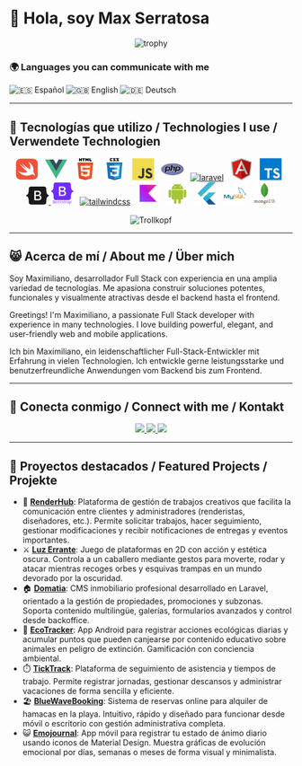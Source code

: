 # 👋 Hola, soy Max Serratosa

<p align="center">
  <img src="https://github-profile-trophy.vercel.app/?username=Trollkopf&column=4&row=2&margin-w=15&margin-h=15" alt="trophy">
</p>

### 🌍 Languages you can communicate with me

![🇪🇸 Español](https://img.shields.io/badge/Espa%C3%B1ol-red) ![🇬🇧 English](https://img.shields.io/badge/English-blue) ![🇩🇪 Deutsch](https://img.shields.io/badge/Deutsch-black)

---

## 🎯 Tecnologías que utilizo / Technologies I use / Verwendete Technologien 

<p align="center">
  <a href="https://developer.apple.com/swift/" target="_blank">
    <img src="https://raw.githubusercontent.com/devicons/devicon/master/icons/swift/swift-original.svg" alt="swift" width="40" height="40"/></a> &nbsp;
  <a href="https://vuejs.org/" target="_blank">
    <img src="https://raw.githubusercontent.com/devicons/devicon/master/icons/vuejs/vuejs-original.svg" alt="vuejs" width="40" height="40"/></a> &nbsp;
  <a href="https://developer.mozilla.org/en-US/docs/Web/HTML" target="_blank">
    <img src="https://raw.githubusercontent.com/devicons/devicon/master/icons/html5/html5-original-wordmark.svg" alt="html5" width="40" height="40"/></a> &nbsp;
  <a href="https://developer.mozilla.org/en-US/docs/Web/CSS" target="_blank">
    <img src="https://raw.githubusercontent.com/devicons/devicon/master/icons/css3/css3-original-wordmark.svg" alt="css3" width="40" height="40"/></a> &nbsp;
  <a href="https://developer.mozilla.org/en-US/docs/Web/JavaScript" target="_blank">
    <img src="https://raw.githubusercontent.com/devicons/devicon/master/icons/javascript/javascript-original.svg" alt="javascript" width="40" height="40"/></a> &nbsp;
  <a href="https://www.php.net/docs.php" target="_blank">
    <img src="https://raw.githubusercontent.com/devicons/devicon/master/icons/php/php-original.svg" alt="php" width="40" height="40"/></a> &nbsp;
  <a href="https://laravel.com/docs" target="_blank">
    <img src="https://www.svgrepo.com/show/353985/laravel.svg" alt="laravel" width="40" height="40"/></a> &nbsp;
  <a href="https://angular.io/docs" target="_blank">
    <img src="https://raw.githubusercontent.com/devicons/devicon/master/icons/angularjs/angularjs-original.svg" alt="angular" width="40" height="40"/></a> &nbsp;
  <a href="https://www.typescriptlang.org/docs/" target="_blank">
    <img src="https://raw.githubusercontent.com/devicons/devicon/master/icons/typescript/typescript-original.svg" alt="typescript" width="40" height="40"/></a> &nbsp;
  <a href="https://getbootstrap.com/docs/" target="_blank">
    <svg xmlns="http://www.w3.org/2000/svg" width="40" height="32" class="d-block me-2" viewBox="0 0 118 94" role="img"><title>Bootstrap</title><path fill-rule="evenodd" clip-rule="evenodd" d="M24.509 0c-6.733 0-11.715 5.893-11.492 12.284.214 6.14-.064 14.092-2.066 20.577C8.943 39.365 5.547 43.485 0 44.014v5.972c5.547.529 8.943 4.649 10.951 11.153 2.002 6.485 2.28 14.437 2.066 20.577C12.794 88.106 17.776 94 24.51 94H93.5c6.733 0 11.714-5.893 11.491-12.284-.214-6.14.064-14.092 2.066-20.577 2.009-6.504 5.396-10.624 10.943-11.153v-5.972c-5.547-.529-8.934-4.649-10.943-11.153-2.002-6.484-2.28-14.437-2.066-20.577C105.214 5.894 100.233 0 93.5 0H24.508zM80 57.863C80 66.663 73.436 72 62.543 72H44a2 2 0 01-2-2V24a2 2 0 012-2h18.437c9.083 0 15.044 4.92 15.044 12.474 0 5.302-4.01 10.049-9.119 10.88v.277C75.317 46.394 80 51.21 80 57.863zM60.521 28.34H49.948v14.934h8.905c6.884 0 10.68-2.772 10.68-7.727 0-4.643-3.264-7.207-9.012-7.207zM49.948 49.2v16.458H60.91c7.167 0 10.964-2.876 10.964-8.281 0-5.406-3.903-8.178-11.425-8.178H49.948z" fill="currentColor"></path></svg>
    <img src="https://raw.githubusercontent.com/devicons/devicon/master/icons/bootstrap/bootstrap-plain-wordmark.svg" alt="bootstrap" width="40" height="40"/></a> &nbsp;
  <a href="https://tailwindcss.com/docs" target="_blank">
    <img src="https://cdn.hashnode.com/res/hashnode/image/upload/v1607093541067/JnBZUjK8b.png" alt="tailwindcss" width="40" height="40"/></a> &nbsp;
  <a href="https://kotlinlang.org/docs/home.html" target="_blank">
    <img src="https://raw.githubusercontent.com/devicons/devicon/master/icons/kotlin/kotlin-original.svg" alt="kotlin" width="40" height="40"/></a> &nbsp;
  <a href="https://developer.android.com/docs" target="_blank">
    <img src="https://raw.githubusercontent.com/devicons/devicon/master/icons/android/android-original.svg" alt="android" width="40" height="40"/></a> &nbsp;
  <a href="https://docs.flutter.dev/" target="_blank">
    <img src="https://raw.githubusercontent.com/devicons/devicon/master/icons/flutter/flutter-original.svg" alt="flutter" width="40" height="40"/></a> &nbsp;
  <a href="https://dev.mysql.com/doc/" target="_blank">
    <img src="https://raw.githubusercontent.com/devicons/devicon/master/icons/mysql/mysql-original-wordmark.svg" alt="mysql" width="40" height="40"/></a> &nbsp;
  <a href="https://www.mongodb.com/docs/" target="_blank">
    <img src="https://raw.githubusercontent.com/devicons/devicon/master/icons/mongodb/mongodb-original-wordmark.svg" alt="mongodb" width="40" height="40"/></a>
</p>

<div align="center"><img align="center"
        src="https://github-readme-stats.vercel.app/api/top-langs?username=Trollkopf&show_icons=true&locale=es&layout=compact"
        alt="Trollkopf" /></div>

---

## 😸 Acerca de mí / About me / Über mich

Soy Maximiliano, desarrollador Full Stack con experiencia en una amplia variedad de tecnologías. Me apasiona construir soluciones potentes, funcionales y visualmente atractivas desde el backend hasta el frontend.

Greetings! I'm Maximiliano, a passionate Full Stack developer with experience in many technologies. I love building powerful, elegant, and user-friendly web and mobile applications.

Ich bin Maximiliano, ein leidenschaftlicher Full-Stack-Entwickler mit Erfahrung in vielen Technologien. Ich entwickle gerne leistungsstarke und benutzerfreundliche Anwendungen vom Backend bis zum Frontend.

---

## 🔗 Conecta conmigo / Connect with me / Kontakt

<p align="center">
  <a href="https://maxserratosa.es" target="_blank">
    <img src="https://img.shields.io/badge/Web-maxserratosa.es-green?style=for-the-badge&logo=firefox-browser" />
  </a>
  <a href="mailto:max.serratosa@gmail.com">
    <img src="https://img.shields.io/badge/Email-max.serratosa@gmail.com-red?style=for-the-badge&logo=gmail" />
  </a>
  <a href="https://www.linkedin.com/in/maximiliano-serratosa-obladen-full-stack-developer/" target="_blank">
    <img src="https://img.shields.io/badge/LinkedIn-Maximiliano-blue?style=for-the-badge&logo=linkedin" />
  </a>
</p>

---

## 📌 Proyectos destacados / Featured Projects / Projekte

- 🎨 [**RenderHub**](https://github.com/Trollkopf/RenderHub): Plataforma de gestión de trabajos creativos que facilita la comunicación entre clientes y administradores (renderistas, diseñadores, etc.). Permite solicitar trabajos, hacer seguimiento, gestionar modificaciones y recibir notificaciones de entregas y eventos importantes.
- ⚔️ [**Luz Errante**](https://github.com/Trollkopf/Luz-Errante): Juego de plataformas en 2D con acción y estética oscura. Controla a un caballero mediante gestos para moverte, rodar y atacar mientras recoges orbes y esquivas trampas en un mundo devorado por la oscuridad.
- 🏠 [**Domatia**](https://github.com/Trollkopf/Domatia): CMS inmobiliario profesional desarrollado en Laravel, orientado a la gestión de propiedades, promociones y subzonas. Soporta contenido multilingüe, galerías, formularios avanzados y control desde backoffice.
- 🌱 [**EcoTracker**](https://github.com/Trollkopf/ecotracker): App Android para registrar acciones ecológicas diarias y acumular puntos que pueden canjearse por contenido educativo sobre animales en peligro de extinción. Gamificación con conciencia ambiental.
- ⏱️ [**TickTrack**](https://github.com/Trollkopf/TickTrack): Plataforma de seguimiento de asistencia y tiempos de trabajo. Permite registrar jornadas, gestionar descansos y administrar vacaciones de forma sencilla y eficiente.
- 🏖️ [**BlueWaveBooking**](https://github.com/Trollkopf/BlueWaveBooking): Sistema de reservas online para alquiler de hamacas en la playa. Intuitivo, rápido y diseñado para funcionar desde móvil o escritorio con gestión administrativa completa.
- 😺 [**Emojournal**](https://github.com/Trollkopf/Emojournal): App móvil para registrar tu estado de ánimo diario usando iconos de Material Design. Muestra gráficas de evolución emocional por días, semanas o meses de forma visual y minimalista.
